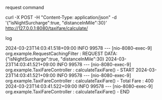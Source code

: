 
request command

  curl -X POST -H "Content-Type: application/json" -d '{"isNightSurcharge":true, "distanceInMile":30}' http://127.0.0.1:8080/taxifare/calculate/

log

  2024-03-23T14:03:41.518+09:00  INFO 99578 --- [nio-8080-exec-9] org.example.RequestCachingFilter         : REQUEST DATA: {"isNightSurcharge":true, "distanceInMile":30}
  2024-03-23T14:03:41.521+09:00  INFO 99578 --- [nio-8080-exec-9] org.example.TaxiFareController           : calculateTaxiFare() - START
  2024-03-23T14:03:41.521+09:00  INFO 99578 --- [nio-8080-exec-9] org.example.TaxiFareController           : calculateTaxiFare() - Total Fare : 400
  2024-03-23T14:03:41.522+09:00  INFO 99578 --- [nio-8080-exec-9] org.example.TaxiFareController           : calculateTaxiFare() - END


